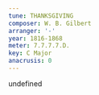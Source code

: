 ```yaml
---
tune: THANKSGIVING
composer: W. B. Gilbert
arranger: '-'
year: 1816-1868
meter: 7.7.7.7.D.
key: C Major
anacrusis: 0
---
```

undefined